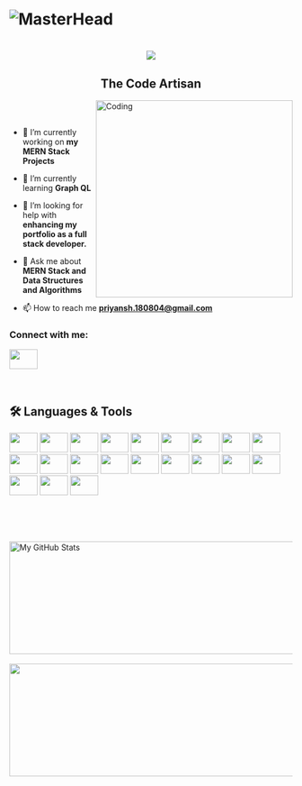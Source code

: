 # ![MasterHead](https://images.unsplash.com/photo-1696703011732-19d224d2beb2?ixlib=rb-4.0.3&ixid=M3wxMjA3fDB8MHxwaG90by1wYWdlfHx8fGVufDB8fHx8fA%3D%3D&auto=format&fit=crop&w=2638&q=80)

<h1 align="center">
    <img src="https://readme-typing-svg.herokuapp.com/?lines=Hi+there!+👋🏽;I'm+Priyansh!;Nice+to+meet+you!&center=true&size=30&color=29d2a">
</h1>

<h2 align="center">The Code Artisan</h2>

<img align="right" alt="Coding" width="350" src="https://miro.medium.com/v2/resize:fit:679/1*zVnWJtyGOX_kUIDm6ccCfQ.gif">
<br /><br />

- 🔭 I’m currently working on **my MERN Stack Projects**

- 🌱 I’m currently learning **Graph QL**

- 🤝 I’m looking for help with **enhancing my portfolio as a full stack developer.**

- 💬 Ask me about **MERN Stack and Data Structures and Algorithms**

- 📫 How to reach me **priyansh.180804@gmail.com**

<h3 align="left">Connect with me:</h3>
<p align="left">
  <a href="https://www.linkedin.com/in/priyansh-patel-1570b0251/" target="blank">    <img height="35" width="50" src="https://skillicons.dev/icons?i=linkedin" /></a>
</p>

<br/>

## 🛠 Languages & Tools

<p align="left">
    <img height="35" width="50" src="https://skillicons.dev/icons?i=html" />
    <img height="35" width="50" src="https://skillicons.dev/icons?i=css" />
    <img height="35" width="50" src="https://skillicons.dev/icons?i=tailwind" />
    <img height="35" width="50" src="https://skillicons.dev/icons?i=javascript" />
    <img height="35" width="50" src="https://skillicons.dev/icons?i=typescript" />
    <img height="35" width="50" src="https://skillicons.dev/icons?i=react" />
    <img height="35" width="50" src="https://skillicons.dev/icons?i=vite" />
    <img height="35" width="50" src="https://skillicons.dev/icons?i=nextjs" />
    <img height="35" width="50" src="https://skillicons.dev/icons?i=redux" />
    <img height="35" width="50" src="https://skillicons.dev/icons?i=c" />
    <img height="35" width="50" src="https://skillicons.dev/icons?i=java" />
    <img height="35" width="50" src="https://skillicons.dev/icons?i=git" />
    <img height="35" width="50" src="https://skillicons.dev/icons?i=jest" />
    <img height="35" width="50" src="https://skillicons.dev/icons?i=webpack" />
    <img height="35" width="50" src="https://skillicons.dev/icons?i=nodejs" />
    <img height="35" width="50" src="https://skillicons.dev/icons?i=express" />
    <img height="35" width="50" src="https://skillicons.dev/icons?i=postman" />
    <img height="35" width="50" src="https://skillicons.dev/icons?i=mongodb" />
    <img height="35" width="50" src="https://skillicons.dev/icons?i=mysql" />
    <img height="35" width="50" src="https://skillicons.dev/icons?i=graphql" />
    <img height="35" width="50" src="https://skillicons.dev/icons?i=md" />
</p>

<br/><br/><br/>

<div>      
  <img height="200" width="850" align="center" src="https://github-readme-stats-eight-theta.vercel.app/api?username=priyanshpatel18&show_icons=true&theme=dark" alt="My GitHub Stats"/>
  <br/><br/>
  <img height="200" width="850" align="center" src="https://github-readme-stats.vercel.app/api/top-langs/?username=priyanshpatel18&theme=dark&layout=compact"/>
</div>
